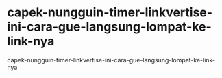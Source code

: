 # capek-nungguin-timer-linkvertise-ini-cara-gue-langsung-lompat-ke-link-nya
capek-nungguin-timer-linkvertise-ini-cara-gue-langsung-lompat-ke-link-nya
